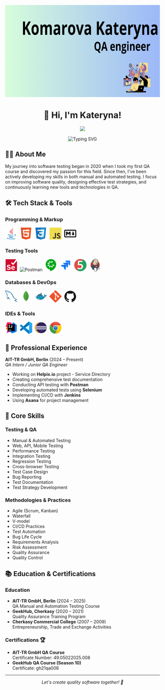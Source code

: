 <div align="center">
  <a href="https://www.linkedin.com/in/%D0%B5%D0%BA%D0%B0%D1%82%D0%B5%D1%80%D0%B8%D0%BD%D0%B0-%D0%BA%D0%BE%D0%BC%D0%B0%D1%80%D0%BE%D0%B2%D0%B0-584aab210/">
    <img src="https://github.com/Kateryna-Komarova/Kateryna-Komarova/blob/main/MyIcons/qa1.png" alt="Header" width="800" height="300">
  </a>
</div>

<div align="center">
  
  # 👋 Hi, I'm Kateryna!
  
  <p align="center">
    <a href="https://www.linkedin.com/in/%D0%B5%D0%BA%D0%B0%D1%82%D0%B5%D1%80%D0%B8%D0%BD%D0%B0-%D0%BA%D0%BE%D0%BC%D0%B0%D1%80%D0%BE%D0%B2%D0%B0-584aab210/">
      <img src="https://img.shields.io/badge/linkedin-%230077B5.svg?&style=for-the-badge&logo=linkedin&logoColor=white" />
    </a>
  </p>
  
  <img src="https://readme-typing-svg.herokuapp.com?font=Fira+Code&pause=1000&color=2C955C&center=true&vCenter=true&width=435&lines=QA+Engineer;Automation+Testing+Enthusiast;Always+Learning" alt="Typing SVG" />
</div>

## 👩‍💻 About Me

My journey into software testing began in 2020 when I took my first QA course and discovered my passion for this field. Since then, I've been actively developing my skills in both manual and automated testing. I focus on improving software quality, designing effective test strategies, and continuously learning new tools and technologies in QA.

## 🛠 Tech Stack & Tools

### Programming & Markup
<div>
  <img src="https://raw.githubusercontent.com/devicons/devicon/master/icons/java/java-original.svg" alt="Java" width="40" height="40"/>&nbsp;
  <img src="https://raw.githubusercontent.com/devicons/devicon/master/icons/html5/html5-original.svg" alt="HTML5" width="40" height="40"/>&nbsp;
  <img src="https://raw.githubusercontent.com/devicons/devicon/master/icons/css3/css3-original.svg" alt="CSS3" width="40" height="40"/>&nbsp;
  <img src="https://raw.githubusercontent.com/devicons/devicon/master/icons/javascript/javascript-original.svg" alt="JavaScript" width="40" height="40"/>&nbsp;
  <img src="https://raw.githubusercontent.com/devicons/devicon/master/icons/markdown/markdown-original.svg" alt="Markdown" width="40" height="40"/>
</div>

### Testing Tools
<div>
  <img src="https://raw.githubusercontent.com/devicons/devicon/master/icons/selenium/selenium-original.svg" alt="Selenium" width="40" height="40"/>&nbsp;
  <img src="https://www.vectorlogo.zone/logos/getpostman/getpostman-icon.svg" alt="Postman" width="40" height="40"/>&nbsp;
  <img src="https://raw.githubusercontent.com/devicons/devicon/master/icons/cucumber/cucumber-plain.svg" alt="Cucumber" width="40" height="40"/>&nbsp;
  <img src="https://raw.githubusercontent.com/devicons/devicon/master/icons/jira/jira-original.svg" alt="Jira" width="40" height="40"/>&nbsp;
  <img src="https://raw.githubusercontent.com/devicons/devicon/master/icons/junit/junit-original.svg" alt="JUnit" width="40" height="40"/>&nbsp;
  <img src="https://raw.githubusercontent.com/devicons/devicon/master/icons/jenkins/jenkins-original.svg" alt="Jenkins" width="40" height="40"/>
</div>

### Databases & DevOps
<div>
  <img src="https://raw.githubusercontent.com/devicons/devicon/master/icons/mysql/mysql-original.svg" alt="MySQL" width="40" height="40"/>&nbsp;
  <img src="https://raw.githubusercontent.com/devicons/devicon/master/icons/mongodb/mongodb-original.svg" alt="MongoDB" width="40" height="40"/>&nbsp;
  <img src="https://raw.githubusercontent.com/devicons/devicon/master/icons/docker/docker-original.svg" alt="Docker" width="40" height="40"/>&nbsp;
  <img src="https://raw.githubusercontent.com/devicons/devicon/master/icons/git/git-original.svg" alt="Git" width="40" height="40"/>&nbsp;
  <img src="https://raw.githubusercontent.com/devicons/devicon/master/icons/github/github-original.svg" alt="GitHub" width="40" height="40"/>
</div>

### IDEs & Tools
<div>
  <img src="https://raw.githubusercontent.com/devicons/devicon/master/icons/intellij/intellij-original.svg" alt="IntelliJ IDEA" width="40" height="40"/>&nbsp;
  <img src="https://raw.githubusercontent.com/devicons/devicon/master/icons/vscode/vscode-original.svg" alt="VS Code" width="40" height="40"/>&nbsp;
  <img src="https://raw.githubusercontent.com/devicons/devicon/master/icons/eclipse/eclipse-original.svg" alt="Eclipse" width="40" height="40"/>&nbsp;
  <img src="https://raw.githubusercontent.com/devicons/devicon/master/icons/chrome/chrome-original.svg" alt="Chrome DevTools" width="40" height="40"/>
</div>

## 💼 Professional Experience

**AIT-TR GmbH, Berlin** (2024 – Present)  
*QA Intern / Junior QA Engineer*
- Working on **Helpix.io** project - Service Directory
- Creating comprehensive test documentation
- Conducting API testing with **Postman**
- Developing automated tests using **Selenium**
- Implementing CI/CD with **Jenkins**
- Using **Asana** for project management

## 🎯 Core Skills

### Testing & QA
- Manual & Automated Testing
- Web, API, Mobile Testing
- Performance Testing
- Integration Testing
- Regression Testing
- Cross-browser Testing
- Test Case Design
- Bug Reporting
- Test Documentation
- Test Strategy Development

### Methodologies & Practices
- Agile (Scrum, Kanban)
- Waterfall
- V-model
- CI/CD Practices
- Test Automation
- Bug Life Cycle
- Requirements Analysis
- Risk Assessment
- Quality Assurance
- Quality Control

## 📚 Education & Certifications

### Education
- **AIT-TR GmbH, Berlin** (2024 – 2025)  
  QA Manual and Automation Testing Course
- **GeekHub, Cherkasy** (2020 – 2021)  
  Quality Assurance Training Program
- **Cherkasy Commercial College** (2007 – 2009)  
  Entrepreneurship, Trade and Exchange Activities

### Certifications 🏆
- **AIT-TR GmbH QA Course**  
  Certificate Number: 49.05022025.008
- **GeekHub QA Course (Season 10)**  
  Certificate: gh21qa008

---

<div align="center">
  <i>Let's create quality software together! 🚀</i>
</div>
<!---
Kateryna-Komarova/Kateryna-Komarova is a ✨ special ✨ repository because its `README.md` (this file) appears on your GitHub profile.
You can click the Preview link to take a look at your changes.
--->

